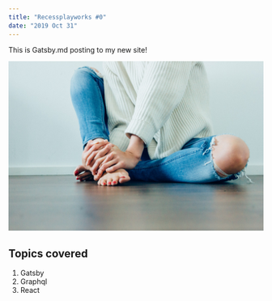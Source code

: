 ```yaml
---
title: "Recessplayworks #0"
date: "2019 Oct 31"
---
```


This is Gatsby.md posting to my new site!

![Relax](./relax.jpeg)

## Topics covered

1. Gatsby
1. Graphql
1. React